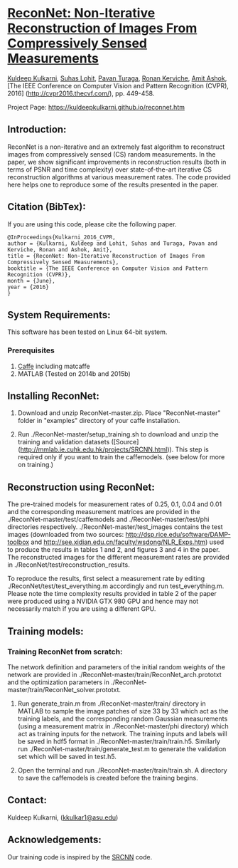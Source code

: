 # [ReconNet: Non-Iterative Reconstruction of Images From Compressively Sensed Measurements](http://www.cv-foundation.org/openaccess/content_cvpr_2016/papers/Kulkarni_ReconNet_Non-Iterative_Reconstruction_CVPR_2016_paper.pdf)
[Kuldeep Kulkarni](https://kuldeepkulkarni.github.io/), [Suhas Lohit](https://www.linkedin.com/in/suhaslohit), [Pavan Turaga](https://pavanturaga.com/), [Ronan Kerviche](http://wp.optics.arizona.edu/trifimaging/trif-imaging-fellows/ronan-kerviche/), [Amit Ashok](http://fp.optics.arizona.edu/ashoka/HomeSite/Home.html),
[The IEEE Conference on Computer Vision and Pattern Recognition (CVPR), 2016] (http://cvpr2016.thecvf.com/), pp. 449-458. 

Project Page: https://kuldeepkulkarni.github.io/reconnet.htm
## Introduction:
ReconNet is a non-iterative and an extremely fast algorithm to reconstruct images from compressively sensed (CS) random measurements. In the paper, we show significant improvements in reconstruction results (both in terms of PSNR and time complexity) over state-of-the-art iterative CS reconstruction algorithms at various measurement rates. The code provided here helps one to reproduce some of the results presented in the paper.

## Citation (BibTex):
If you are using this code, please cite the following paper.
```
@InProceedings{Kulkarni_2016_CVPR,
author = {Kulkarni, Kuldeep and Lohit, Suhas and Turaga, Pavan and Kerviche, Ronan and Ashok, Amit},
title = {ReconNet: Non-Iterative Reconstruction of Images From Compressively Sensed Measurements},
booktitle = {The IEEE Conference on Computer Vision and Pattern Recognition (CVPR)},
month = {June},
year = {2016}
}
```
## System Requirements:
This software has been tested on Linux 64-bit system.
### Prerequisites
1. [Caffe](http://caffe.berkeleyvision.org/) including matcaffe
2. MATLAB (Tested on 2014b and 2015b)

## Installing ReconNet:
1. Download and unzip ReconNet-master.zip. Place "ReconNet-master" folder in "examples" directory of your caffe installation.

2. Run ./ReconNet-master/setup_training.sh to download and unzip the training and validation datasets ([Source] (http://mmlab.ie.cuhk.edu.hk/projects/SRCNN.html)). This step is required only if you want to train the caffemodels. (see below for more on training.)

## Reconstruction using ReconNet:
The pre-trained models for measurement rates of 0.25, 0.1, 0.04 and 0.01 and the corresponding measurement matrices are provided in the ./ReconNet-master/test/caffemodels and ./ReconNet-master/test/phi directories respectively. ./ReconNet-master/test_images contains the test images (downloaded from two sources: http://dsp.rice.edu/software/DAMP-toolbox and http://see.xidian.edu.cn/faculty/wsdong/NLR_Exps.htm) used to produce the results in tables 1 and 2, and figures 3 and 4 in the paper. The reconstructed images for the different measurement rates are provided in ./ReconNet/test/reconstruction_results.

To reproduce the results, first select a measurement rate by editing ./ReconNet/test/test_everything.m accordingly and run test_everything.m. Please note the time complexity results provided in table 2 of the paper were produced using a NVIDIA GTX 980 GPU and hence may not necessarily match if you are using a different GPU. 

## Training models:
### Training ReconNet from scratch:
The network definition and parameters of the initial random weights of the network are provided in ./ReconNet-master/train/ReconNet_arch.prototxt and the optimization parameters in ./ReconNet-master/train/ReconNet_solver.prototxt.

1. Run generate_train.m from ./ReconNet-master/train/ directory in MATLAB to sample the image patches of size 33 by 33 which act as the training labels, and the corresponding  random Gaussian measurements (using a measurement matrix in ./ReconNet-master/phi directory) which act as training inputs for the network. The training inputs and labels will be saved in hdf5 format in ./ReconNet-master/train/train.h5. Similarly run ./ReconNet-master/train/generate_test.m to generate the validation set which will be saved in test.h5.

2. Open the terminal and run ./ReconNet-master/train/train.sh. A directory to save the caffemodels is created before the training begins.

## Contact:
Kuldeep Kulkarni, (kkulkar1@asu.edu)

## Acknowledgements:
Our training code is inspired by the [SRCNN](http://mmlab.ie.cuhk.edu.hk/projects/SRCNN.html) code.
